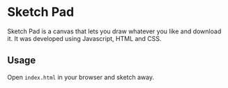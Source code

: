 # Sketch Pad

Sketch Pad is a canvas that lets you draw whatever you like and download it. It was developed using Javascript, HTML and CSS. 

## Usage 

Open `index.html` in your browser and sketch away. 

